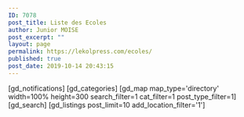 ```yaml
---
ID: 7078
post_title: Liste des Ecoles
author: Junior MOISE
post_excerpt: ""
layout: page
permalink: https://lekolpress.com/ecoles/
published: true
post_date: 2019-10-14 20:43:15
---
```

[gd_notifications]
[gd_categories]
[gd_map map_type='directory' width=100% height=300 search_filter=1 cat_filter=1 post_type_filter=1]
[gd_search]
[gd_listings post_limit=10 add_location_filter='1']